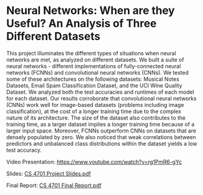 # Neural Networks: When are they Useful? An Analysis of Three Different Datasets

This project illuminates the different types of situations when neural networks are met, as
analyzed on different datasets. We built a suite of neural networks - different implementations of
fully-connected neural networks (FCNNs) and convolutional neural networks (CNNs). We tested some of
these architectures on the following datasets: Musical Notes Datasets, Email Spam Classification Dataset,
and the UCI Wine Quality Dataset. We analyzed both the test accuracies and runtimes of each model for
each dataset. Our results corroborate that convolutional neural networks (CNNs) work well for
image-based datasets (problems including image classification), at the cost of a longer training time due
to the complex nature of its architecture. The size of the dataset also contributes to the training time, as a
larger dataset implies a longer training time because of a larger input space. Moreover, FCNNs
outperform CNNs on datasets that are densely populated by zero. We also noticed that weak correlations
between predictors and unbalanced class distributions within the dataset yields a low test accuracy.

Video Presentation: https://www.youtube.com/watch?v=rg1PmR6-gYc 

Slides: [CS 4701 Project Slides.pdf](https://github.com/michaela10c/cs4701-project/files/8499175/CS.4701.Project.Slides.pdf)

Final Report: [CS 4701 Final Report.pdf](https://github.com/michaela10c/cs4701-project/files/8499174/CS.4701.Final.Report.pdf)

